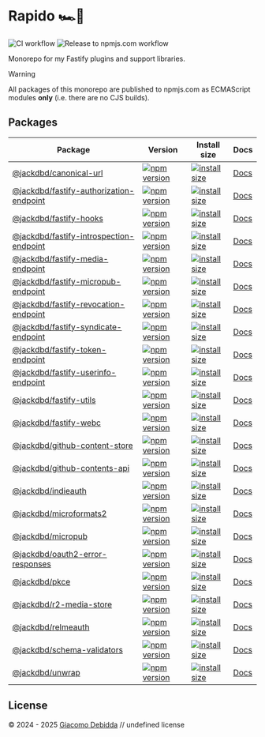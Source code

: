 # Rapido 🏎️💨

![CI workflow](https://github.com/jackdbd/rapido/actions/workflows/ci.yaml/badge.svg)
![Release to npmjs.com workflow](https://github.com/jackdbd/rapido/actions/workflows/release-to-npmjs.yaml/badge.svg)

Monorepo for my Fastify plugins and support libraries.

> [!WARNING]
> All packages of this monorepo are published to npmjs.com as ECMAScript modules **only** (i.e. there are no CJS builds).

## Packages

| Package | Version | Install size | Docs |
|---|---|---|---|
| [@jackdbd/canonical-url](https://github.com/jackdbd/rapido/tree/main/packages/canonical-url) | [![npm version](https://badge.fury.io/js/@jackdbd%2Fcanonical-url.svg)](https://badge.fury.io/js/@jackdbd%2Fcanonical-url) | [![install size](https://packagephobia.com/badge?p=@jackdbd/canonical-url)](https://packagephobia.com/result?p=@jackdbd/canonical-url) | [Docs](https://jackdbd.github.io/rapido/canonical-url/0.2.0-canary.8) |
| [@jackdbd/fastify-authorization-endpoint](https://github.com/jackdbd/rapido/tree/main/packages/fastify-authorization-endpoint) | [![npm version](https://badge.fury.io/js/@jackdbd%2Ffastify-authorization-endpoint.svg)](https://badge.fury.io/js/@jackdbd%2Ffastify-authorization-endpoint) | [![install size](https://packagephobia.com/badge?p=@jackdbd/fastify-authorization-endpoint)](https://packagephobia.com/result?p=@jackdbd/fastify-authorization-endpoint) | [Docs](https://jackdbd.github.io/rapido/fastify-authorization-endpoint/1.3.0-canary.18) |
| [@jackdbd/fastify-hooks](https://github.com/jackdbd/rapido/tree/main/packages/fastify-hooks) | [![npm version](https://badge.fury.io/js/@jackdbd%2Ffastify-hooks.svg)](https://badge.fury.io/js/@jackdbd%2Ffastify-hooks) | [![install size](https://packagephobia.com/badge?p=@jackdbd/fastify-hooks)](https://packagephobia.com/result?p=@jackdbd/fastify-hooks) | [Docs](https://jackdbd.github.io/rapido/fastify-hooks/0.2.0-canary.14) |
| [@jackdbd/fastify-introspection-endpoint](https://github.com/jackdbd/rapido/tree/main/packages/fastify-introspection-endpoint) | [![npm version](https://badge.fury.io/js/@jackdbd%2Ffastify-introspection-endpoint.svg)](https://badge.fury.io/js/@jackdbd%2Ffastify-introspection-endpoint) | [![install size](https://packagephobia.com/badge?p=@jackdbd/fastify-introspection-endpoint)](https://packagephobia.com/result?p=@jackdbd/fastify-introspection-endpoint) | [Docs](https://jackdbd.github.io/rapido/fastify-introspection-endpoint/1.3.0-canary.20) |
| [@jackdbd/fastify-media-endpoint](https://github.com/jackdbd/rapido/tree/main/packages/fastify-media-endpoint) | [![npm version](https://badge.fury.io/js/@jackdbd%2Ffastify-media-endpoint.svg)](https://badge.fury.io/js/@jackdbd%2Ffastify-media-endpoint) | [![install size](https://packagephobia.com/badge?p=@jackdbd/fastify-media-endpoint)](https://packagephobia.com/result?p=@jackdbd/fastify-media-endpoint) | [Docs](https://jackdbd.github.io/rapido/fastify-media-endpoint/0.2.0-canary.18) |
| [@jackdbd/fastify-micropub-endpoint](https://github.com/jackdbd/rapido/tree/main/packages/fastify-micropub-endpoint) | [![npm version](https://badge.fury.io/js/@jackdbd%2Ffastify-micropub-endpoint.svg)](https://badge.fury.io/js/@jackdbd%2Ffastify-micropub-endpoint) | [![install size](https://packagephobia.com/badge?p=@jackdbd/fastify-micropub-endpoint)](https://packagephobia.com/result?p=@jackdbd/fastify-micropub-endpoint) | [Docs](https://jackdbd.github.io/rapido/fastify-micropub-endpoint/0.2.0-canary.22) |
| [@jackdbd/fastify-revocation-endpoint](https://github.com/jackdbd/rapido/tree/main/packages/fastify-revocation-endpoint) | [![npm version](https://badge.fury.io/js/@jackdbd%2Ffastify-revocation-endpoint.svg)](https://badge.fury.io/js/@jackdbd%2Ffastify-revocation-endpoint) | [![install size](https://packagephobia.com/badge?p=@jackdbd/fastify-revocation-endpoint)](https://packagephobia.com/result?p=@jackdbd/fastify-revocation-endpoint) | [Docs](https://jackdbd.github.io/rapido/fastify-revocation-endpoint/1.3.0-canary.18) |
| [@jackdbd/fastify-syndicate-endpoint](https://github.com/jackdbd/rapido/tree/main/packages/fastify-syndicate-endpoint) | [![npm version](https://badge.fury.io/js/@jackdbd%2Ffastify-syndicate-endpoint.svg)](https://badge.fury.io/js/@jackdbd%2Ffastify-syndicate-endpoint) | [![install size](https://packagephobia.com/badge?p=@jackdbd/fastify-syndicate-endpoint)](https://packagephobia.com/result?p=@jackdbd/fastify-syndicate-endpoint) | [Docs](https://jackdbd.github.io/rapido/fastify-syndicate-endpoint/0.2.0-canary.16) |
| [@jackdbd/fastify-token-endpoint](https://github.com/jackdbd/rapido/tree/main/packages/fastify-token-endpoint) | [![npm version](https://badge.fury.io/js/@jackdbd%2Ffastify-token-endpoint.svg)](https://badge.fury.io/js/@jackdbd%2Ffastify-token-endpoint) | [![install size](https://packagephobia.com/badge?p=@jackdbd/fastify-token-endpoint)](https://packagephobia.com/result?p=@jackdbd/fastify-token-endpoint) | [Docs](https://jackdbd.github.io/rapido/fastify-token-endpoint/1.3.0-canary.20) |
| [@jackdbd/fastify-userinfo-endpoint](https://github.com/jackdbd/rapido/tree/main/packages/fastify-userinfo-endpoint) | [![npm version](https://badge.fury.io/js/@jackdbd%2Ffastify-userinfo-endpoint.svg)](https://badge.fury.io/js/@jackdbd%2Ffastify-userinfo-endpoint) | [![install size](https://packagephobia.com/badge?p=@jackdbd/fastify-userinfo-endpoint)](https://packagephobia.com/result?p=@jackdbd/fastify-userinfo-endpoint) | [Docs](https://jackdbd.github.io/rapido/fastify-userinfo-endpoint/1.3.0-canary.19) |
| [@jackdbd/fastify-utils](https://github.com/jackdbd/rapido/tree/main/packages/fastify-utils) | [![npm version](https://badge.fury.io/js/@jackdbd%2Ffastify-utils.svg)](https://badge.fury.io/js/@jackdbd%2Ffastify-utils) | [![install size](https://packagephobia.com/badge?p=@jackdbd/fastify-utils)](https://packagephobia.com/result?p=@jackdbd/fastify-utils) | [Docs](https://jackdbd.github.io/rapido/fastify-utils/0.2.0-canary.10) |
| [@jackdbd/fastify-webc](https://github.com/jackdbd/rapido/tree/main/packages/fastify-webc) | [![npm version](https://badge.fury.io/js/@jackdbd%2Ffastify-webc.svg)](https://badge.fury.io/js/@jackdbd%2Ffastify-webc) | [![install size](https://packagephobia.com/badge?p=@jackdbd/fastify-webc)](https://packagephobia.com/result?p=@jackdbd/fastify-webc) | [Docs](https://jackdbd.github.io/rapido/fastify-webc/0.2.0-canary.8) |
| [@jackdbd/github-content-store](https://github.com/jackdbd/rapido/tree/main/packages/github-content-store) | [![npm version](https://badge.fury.io/js/@jackdbd%2Fgithub-content-store.svg)](https://badge.fury.io/js/@jackdbd%2Fgithub-content-store) | [![install size](https://packagephobia.com/badge?p=@jackdbd/github-content-store)](https://packagephobia.com/result?p=@jackdbd/github-content-store) | [Docs](https://jackdbd.github.io/rapido/github-content-store/0.2.0-canary.11) |
| [@jackdbd/github-contents-api](https://github.com/jackdbd/rapido/tree/main/packages/github-contents-api) | [![npm version](https://badge.fury.io/js/@jackdbd%2Fgithub-contents-api.svg)](https://badge.fury.io/js/@jackdbd%2Fgithub-contents-api) | [![install size](https://packagephobia.com/badge?p=@jackdbd/github-contents-api)](https://packagephobia.com/result?p=@jackdbd/github-contents-api) | [Docs](https://jackdbd.github.io/rapido/github-contents-api/0.2.0-canary.11) |
| [@jackdbd/indieauth](https://github.com/jackdbd/rapido/tree/main/packages/indieauth) | [![npm version](https://badge.fury.io/js/@jackdbd%2Findieauth.svg)](https://badge.fury.io/js/@jackdbd%2Findieauth) | [![install size](https://packagephobia.com/badge?p=@jackdbd/indieauth)](https://packagephobia.com/result?p=@jackdbd/indieauth) | [Docs](https://jackdbd.github.io/rapido/indieauth/0.2.0-canary.13) |
| [@jackdbd/microformats2](https://github.com/jackdbd/rapido/tree/main/packages/microformats2) | [![npm version](https://badge.fury.io/js/@jackdbd%2Fmicroformats2.svg)](https://badge.fury.io/js/@jackdbd%2Fmicroformats2) | [![install size](https://packagephobia.com/badge?p=@jackdbd/microformats2)](https://packagephobia.com/result?p=@jackdbd/microformats2) | [Docs](https://jackdbd.github.io/rapido/microformats2/0.2.0-canary.8) |
| [@jackdbd/micropub](https://github.com/jackdbd/rapido/tree/main/packages/micropub) | [![npm version](https://badge.fury.io/js/@jackdbd%2Fmicropub.svg)](https://badge.fury.io/js/@jackdbd%2Fmicropub) | [![install size](https://packagephobia.com/badge?p=@jackdbd/micropub)](https://packagephobia.com/result?p=@jackdbd/micropub) | [Docs](https://jackdbd.github.io/rapido/micropub/0.2.0-canary.10) |
| [@jackdbd/oauth2-error-responses](https://github.com/jackdbd/rapido/tree/main/packages/oauth2-error-responses) | [![npm version](https://badge.fury.io/js/@jackdbd%2Foauth2-error-responses.svg)](https://badge.fury.io/js/@jackdbd%2Foauth2-error-responses) | [![install size](https://packagephobia.com/badge?p=@jackdbd/oauth2-error-responses)](https://packagephobia.com/result?p=@jackdbd/oauth2-error-responses) | [Docs](https://jackdbd.github.io/rapido/oauth2-error-responses/0.2.0-canary.8) |
| [@jackdbd/pkce](https://github.com/jackdbd/rapido/tree/main/packages/pkce) | [![npm version](https://badge.fury.io/js/@jackdbd%2Fpkce.svg)](https://badge.fury.io/js/@jackdbd%2Fpkce) | [![install size](https://packagephobia.com/badge?p=@jackdbd/pkce)](https://packagephobia.com/result?p=@jackdbd/pkce) | [Docs](https://jackdbd.github.io/rapido/pkce/0.2.0-canary.7) |
| [@jackdbd/r2-media-store](https://github.com/jackdbd/rapido/tree/main/packages/r2-media-store) | [![npm version](https://badge.fury.io/js/@jackdbd%2Fr2-media-store.svg)](https://badge.fury.io/js/@jackdbd%2Fr2-media-store) | [![install size](https://packagephobia.com/badge?p=@jackdbd/r2-media-store)](https://packagephobia.com/result?p=@jackdbd/r2-media-store) | [Docs](https://jackdbd.github.io/rapido/r2-media-store/0.2.0-canary.14) |
| [@jackdbd/relmeauth](https://github.com/jackdbd/rapido/tree/main/packages/relmeauth) | [![npm version](https://badge.fury.io/js/@jackdbd%2Frelmeauth.svg)](https://badge.fury.io/js/@jackdbd%2Frelmeauth) | [![install size](https://packagephobia.com/badge?p=@jackdbd/relmeauth)](https://packagephobia.com/result?p=@jackdbd/relmeauth) | [Docs](https://jackdbd.github.io/rapido/relmeauth/0.2.0-canary.9) |
| [@jackdbd/schema-validators](https://github.com/jackdbd/rapido/tree/main/packages/schema-validators) | [![npm version](https://badge.fury.io/js/@jackdbd%2Fschema-validators.svg)](https://badge.fury.io/js/@jackdbd%2Fschema-validators) | [![install size](https://packagephobia.com/badge?p=@jackdbd/schema-validators)](https://packagephobia.com/result?p=@jackdbd/schema-validators) | [Docs](https://jackdbd.github.io/rapido/schema-validators/0.2.0-canary.11) |
| [@jackdbd/unwrap](https://github.com/jackdbd/rapido/tree/main/packages/unwrap) | [![npm version](https://badge.fury.io/js/@jackdbd%2Funwrap.svg)](https://badge.fury.io/js/@jackdbd%2Funwrap) | [![install size](https://packagephobia.com/badge?p=@jackdbd/unwrap)](https://packagephobia.com/result?p=@jackdbd/unwrap) | [Docs](https://jackdbd.github.io/rapido/unwrap/1.0.0-canary.8) |

## License

&copy; 2024 - 2025 [Giacomo Debidda](https://www.giacomodebidda.com/) // undefined license
